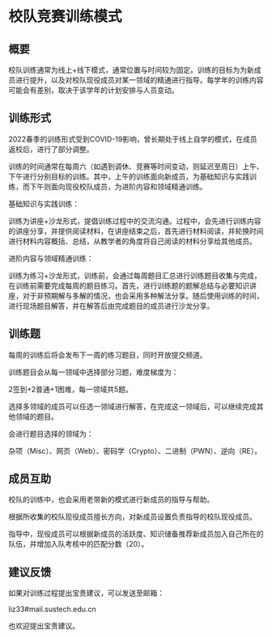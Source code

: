 # 校队竞赛训练模式

## 概要

校队训练通常为线上+线下模式，通常位置与时间较为固定。训练的目标为为新成员进行提升，以及对校队现役成员对某一领域的精通进行指导。每学年的训练内容可能会有差别，取决于该学年的计划安排与人员变动。

## 训练形式

2022春季的训练形式受到COVID-19影响，曾长期处于线上自学的模式，在成员返校后，进行了部分调整。

训练的时间通常在每周六（如遇到调休、竞赛等时间变动，则延迟至周日）上午、下午进行分别目标的训练。其中，上午的训练面向新成员，为基础知识与实践训练，而下午则面向现役校队成员，为进阶内容和领域精通训练。

基础知识与实践训练：

训练为讲座+沙龙形式，提倡训练过程中的交流沟通。过程中，会先进行训练内容的讲座分享，并提供阅读材料，在讲座结束之后，首先进行材料阅读，并轮换时间进行材料内容概括、总结，从教学者的角度将自己阅读的材料分享给其他成员。

进阶内容与领域精通训练：

训练为练习+沙龙形式，训练前，会通过每周题目汇总进行训练题目收集与完成，在训练前需要完成每周的题目练习。首先，进行训练题的题解总结与必要知识讲座，对于非预期解与多解的情况，也会采用多种解法分享。随后使用训练的时间，进行现场题目解答，并在解答后由完成题目的成员进行沙龙分享。

## 训练题

每周的训练后将会发布下一周的练习题目，同时开放提交频道。

训练题目会从每一领域中选择部分习题，难度梯度为：

2签到+2普通+1困难，每一领域共5题。

选择多领域的成员可以任选一领域进行解答，在完成这一领域后，可以继续完成其他领域的题目。

会进行题目选择的领域为：

杂项（Misc）、网页（Web）、密码学（Crypto）、二进制（PWN）、逆向（RE）。

## 成员互助

校队的训练中，也会采用老带新的模式进行新成员的指导与帮助。

根据所收集的校队现役成员擅长方向，对新成员设置负责指导的校队现役成员。

指导中，现役成员可以根据新成员的活跃度、知识储备推荐新成员加入自己所在的队伍，并增加入队考核中的匹配分数（20）。

## 建议反馈

如果对训练过程提出宝贵建议，可以发送至邮箱：

liz33#mail.sustech.edu.cn

也欢迎提出宝贵建议。